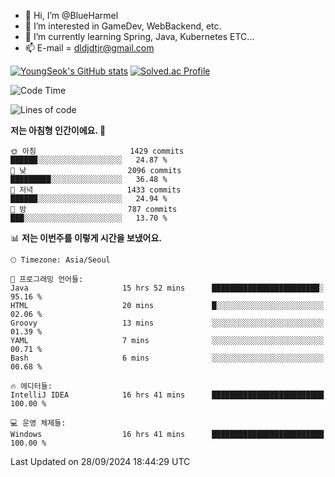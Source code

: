 - 👋 Hi, I’m @BlueHarmel
- 👀 I’m interested in GameDev, WebBackend, etc.
- 🌱 I’m currently learning Spring, Java, Kubernetes ETC...
- 📫 E-mail = dldjdtjr@gmail.com

[![YoungSeok's GitHub stats](https://github-readme-stats.vercel.app/api?username=BlueHarmel&show_icons=true&theme=transparent)](https://github.com/anuraghazra/github-readme-stats)
[![Solved.ac Profile](http://mazassumnida.wtf/api/v2/generate_badge?boj=dldjdtjr)](https://solved.ac/dldjdtjr/)

<!--START_SECTION:waka-->
![Code Time](http://img.shields.io/badge/Code%20Time-715%20hrs%2026%20mins-blue)

![Lines of code](https://img.shields.io/badge/%EC%A0%80%EB%8A%94%20%EC%97%AC%ED%83%9C%EA%B9%8C%EC%A7%80%20-46.6%20million%20%EC%A4%84%EC%9D%98%20%EC%BD%94%EB%93%9C%EB%A5%BC%20%EC%9E%91%EC%84%B1%ED%96%88%EC%96%B4%EC%9A%94.-blue)

**저는 아침형 인간이에요. 🐤** 

```text
🌞 아침                     1429 commits        ██████░░░░░░░░░░░░░░░░░░░   24.87 % 
🌆 낮　                     2096 commits        █████████░░░░░░░░░░░░░░░░   36.48 % 
🌃 저녁                     1433 commits        ██████░░░░░░░░░░░░░░░░░░░   24.94 % 
🌙 밤　                     787 commits         ███░░░░░░░░░░░░░░░░░░░░░░   13.70 % 
```


📊 **저는 이번주를 이렇게 시간을 보냈어요.** 

```text
🕑︎ Timezone: Asia/Seoul

💬 프로그래밍 언어들: 
Java                     15 hrs 52 mins      ████████████████████████░   95.16 % 
HTML                     20 mins             █░░░░░░░░░░░░░░░░░░░░░░░░   02.06 % 
Groovy                   13 mins             ░░░░░░░░░░░░░░░░░░░░░░░░░   01.39 % 
YAML                     7 mins              ░░░░░░░░░░░░░░░░░░░░░░░░░   00.71 % 
Bash                     6 mins              ░░░░░░░░░░░░░░░░░░░░░░░░░   00.68 % 

🔥 에디터들: 
IntelliJ IDEA            16 hrs 41 mins      █████████████████████████   100.00 % 

💻 운영 체제들: 
Windows                  16 hrs 41 mins      █████████████████████████   100.00 % 
```


 Last Updated on 28/09/2024 18:44:29 UTC
<!--END_SECTION:waka-->
<!---
BlueHarmel/BlueHarmel is a ✨ special ✨ repository because its `README.md` (this file) appears on your GitHub profile.
You can click the Preview link to take a look at your changes.
--->

